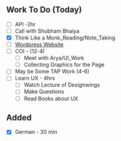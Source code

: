## Work To Do (Today)
- [ ] API -2hr
- [ ] Call with Shubham Bhaiya
- [x] Think Like a Monk_Reading/Note_Taking
- [ ] [Wordpress Website](https://www.youtube.com/watch?v=uA8FJekfy5U)
- [ ] COI - (12-4)
  - [ ] Meet with Arya/UI_Work
  - [ ] Collecting Graphics for the Page
- [ ] May be Some TAP Work (4-6)
- [ ] Learn UX - 4hrs
  - [ ] Watch Lecture of Designwings
  - [ ] Make Questions
  - [ ] Read Books about UX

## Added
- [x] German - 30 min
